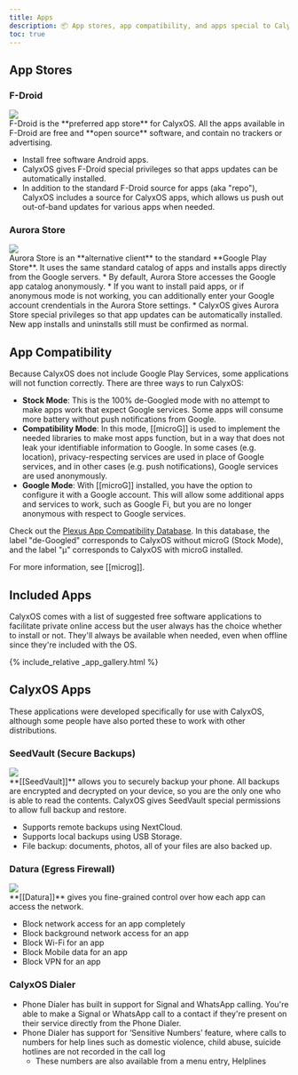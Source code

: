 ```yaml
---
title: Apps
description: 📦 App stores, app compatibility, and apps special to CalyxOS
toc: true
---
```


## App Stores

### F-Droid

<div class="feature small-img">
<img src="{{'/assets/images/osapps/fdroid.png' | relative_url}}" />
<div>
F-Droid is the **preferred app store** for CalyxOS. All the apps available in F-Droid are free and **open source** software, and contain no trackers or advertising.

* Install free software Android apps.
* CalyxOS gives F-Droid special privileges so that apps updates can be automatically installed.
* In addition to the standard F-Droid source for apps (aka "repo"), CalyxOS includes a source for CalyxOS apps, which allows us push out out-of-band updates for various apps when needed.
</div>
</div>

### Aurora Store

<div class="feature small-img">
<img src="{{'/assets/images/apps/com.aurora.store.png' | relative_url}}" />
<div>
Aurora Store is an **alternative client** to the standard **Google Play Store**. It uses the same standard catalog of apps and installs apps directly from the Google servers.
* By default, Aurora Store accesses the Google app catalog anonymously.
* If you want to install paid apps, or if anonymous mode is not working, you can additionally enter your Google account crendentials in the Aurora Store settings.
* CalyxOS gives Aurora Store special privileges so that app updates can be automatically installed. New app installs and uninstalls still must be confirmed as normal.
</div>
</div>

## App Compatibility

Because CalyxOS does not include Google Play Services, some applications will not function correctly. There are three ways to run CalyxOS:

* **Stock Mode**: This is the 100% de-Googled mode with no attempt to make apps work that expect Google services. Some apps will consume more battery without push notifications from Google.
* **Compatibility Mode**: In this mode, [[microG]] is used to implement the needed libraries to make most apps function, but in a way that does not leak your identifiable information to Google. In some cases (e.g. location), privacy-respecting services are used in place of Google services, and in other cases (e.g. push notifications), Google services are used anonymously.
* **Google Mode**: With [[microG]] installed, you have the option to configure it with a Google account. This will allow some additional apps and services to work, such as Google Fi, but you are no longer anonymous with respect to Google services.

Check out the [Plexus App Compatibility Database](https://plexus.techlore.tech/). In this database, the label "de-Googled" corresponds to CalyxOS without microG (Stock Mode), and the label "μ" corresponds to CalyxOS with microG installed.

For more information, see [[microg]].

## Included Apps

CalyxOS comes with a list of suggested free software applications to facilitate private online access but the user always has the choice whether to install or not. They'll always be available when needed, even when offline since they're included with the OS.

{% include_relative _app_gallery.html %}

## CalyxOS Apps

These applications were developed specifically for use with CalyxOS, although some people have also ported these to work with other distributions.

### SeedVault (Secure Backups)

<div class="feature small-img">
<img src="{{'/assets/images/osapps/seedvault.png' | relative_url}}" />
<div>
**[[SeedVault]]** allows you to securely backup your phone. All backups are encrypted and decrypted on your device, so you are the only one who is able to read the contents. CalyxOS gives SeedVault special permissions to allow full backup and restore.

* Supports remote backups using NextCloud.
* Supports local backups using USB Storage.
* File backup: documents, photos, all of your files are also backed up.
</div>
</div>

### Datura (Egress Firewall)

<div class="feature small-img">
<img src="{{'/assets/images/osapps/datura.png' | relative_url}}" />
<div>
**[[Datura]]** gives you fine-grained control over how each app can access the network.

* Block network access for an app completely
* Block background network access for an app
* Block Wi-Fi for an app
* Block Mobile data for an app
* Block VPN for an app
</div>
</div>


### CalyxOS Dialer

* Phone Dialer has built in support for Signal and WhatsApp calling. You're able to make a Signal or WhatsApp call to a contact if they're present on their service directly from the Phone Dialer.
* Phone Dialer has support for ‘Sensitive Numbers’ feature, where calls to numbers for help lines such as domestic violence, child abuse, suicide hotlines are not recorded in the call log
  * These numbers are also available from a menu entry, Helplines

